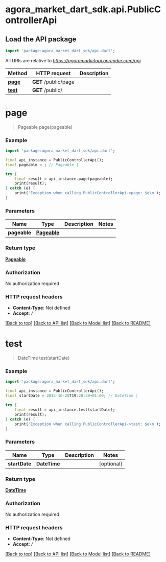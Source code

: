 # agora_market_dart_sdk.api.PublicControllerApi

## Load the API package
```dart
import 'package:agora_market_dart_sdk/api.dart';
```

All URIs are relative to *https://agoramarketapi.onrender.com/api*

Method | HTTP request | Description
------------- | ------------- | -------------
[**page**](PublicControllerApi.md#page) | **GET** /public/page | 
[**test**](PublicControllerApi.md#test) | **GET** /public/ | 


# **page**
> Pageable page(pageable)



### Example
```dart
import 'package:agora_market_dart_sdk/api.dart';

final api_instance = PublicControllerApi();
final pageable = ; // Pageable | 

try {
    final result = api_instance.page(pageable);
    print(result);
} catch (e) {
    print('Exception when calling PublicControllerApi->page: $e\n');
}
```

### Parameters

Name | Type | Description  | Notes
------------- | ------------- | ------------- | -------------
 **pageable** | [**Pageable**](.md)|  | 

### Return type

[**Pageable**](Pageable.md)

### Authorization

No authorization required

### HTTP request headers

 - **Content-Type**: Not defined
 - **Accept**: */*

[[Back to top]](#) [[Back to API list]](../README.md#documentation-for-api-endpoints) [[Back to Model list]](../README.md#documentation-for-models) [[Back to README]](../README.md)

# **test**
> DateTime test(startDate)



### Example
```dart
import 'package:agora_market_dart_sdk/api.dart';

final api_instance = PublicControllerApi();
final startDate = 2013-10-20T19:20:30+01:00; // DateTime | 

try {
    final result = api_instance.test(startDate);
    print(result);
} catch (e) {
    print('Exception when calling PublicControllerApi->test: $e\n');
}
```

### Parameters

Name | Type | Description  | Notes
------------- | ------------- | ------------- | -------------
 **startDate** | **DateTime**|  | [optional] 

### Return type

[**DateTime**](DateTime.md)

### Authorization

No authorization required

### HTTP request headers

 - **Content-Type**: Not defined
 - **Accept**: */*

[[Back to top]](#) [[Back to API list]](../README.md#documentation-for-api-endpoints) [[Back to Model list]](../README.md#documentation-for-models) [[Back to README]](../README.md)


